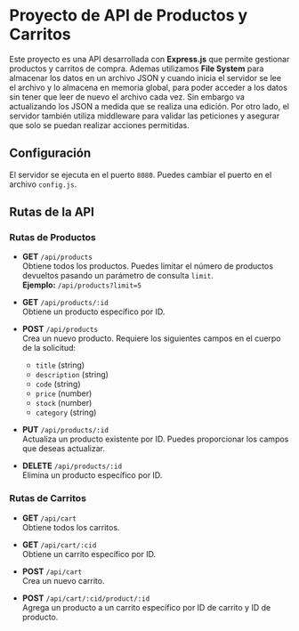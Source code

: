 # Proyecto de API de Productos y Carritos

Este proyecto es una API desarrollada con **Express.js** que permite gestionar productos y carritos de compra. Ademas utilizamos **File System** para almacenar los datos en un archivo JSON y cuando inicia el servidor se lee el archivo y lo almacena en memoria global, para poder acceder a los datos sin tener que leer de nuevo el archivo cada vez. Sin embargo va actualizando los JSON a medida que se realiza una edición.
Por otro lado, el servidor también utiliza middleware para validar las peticiones y asegurar que solo se puedan realizar acciones permitidas. 

## Configuración

El servidor se ejecuta en el puerto `8080`. Puedes cambiar el puerto en el archivo `config.js`.

## Rutas de la API

### Rutas de Productos

- **GET** `/api/products`  
  Obtiene todos los productos. Puedes limitar el número de productos devueltos pasando un parámetro de consulta `limit`.  
  **Ejemplo:** `/api/products?limit=5`

- **GET** `/api/products/:id`  
  Obtiene un producto específico por ID.

- **POST** `/api/products`  
  Crea un nuevo producto. Requiere los siguientes campos en el cuerpo de la solicitud:
  - `title` (string)
  - `description` (string)
  - `code` (string)
  - `price` (number)
  - `stock` (number)
  - `category` (string)

- **PUT** `/api/products/:id`  
  Actualiza un producto existente por ID. Puedes proporcionar los campos que deseas actualizar.

- **DELETE** `/api/products/:id`  
  Elimina un producto específico por ID.

### Rutas de Carritos

- **GET** `/api/cart`  
  Obtiene todos los carritos.

- **GET** `/api/cart/:cid`  
  Obtiene un carrito específico por ID.

- **POST** `/api/cart`  
  Crea un nuevo carrito.

- **POST** `/api/cart/:cid/product/:id`  
  Agrega un producto a un carrito específico por ID de carrito y ID de producto.
